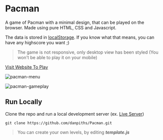 # Pacman

A game of Pacman with a minimal design, that can be played on the browser. Made using pure HTML, CSS and Javascript.

The data is stored in [localStorage](https://developer.mozilla.org/en-US/docs/Web/API/Window/localStorage). If you know what that means, you can have any highscore you want ;)

> The game is not responsive, only desktop view has been styled (You won't be able to play it on your mobile)

[Visit Website To Play](https://danpiths.github.io/Pacman/)

![pacman-menu](https://github.com/danpiths/Pacman/assets/85949566/5d9bbc5f-b167-4a97-bddf-7f5f2483dd3e)

![pacman-gameplay](https://github.com/danpiths/Pacman/assets/85949566/3e030dc3-8c6c-409c-b890-69620a6468bc)

## Run Locally
Clone the repo and run a local development server (ex. [Live Server](https://marketplace.visualstudio.com/items?itemName=ritwickdey.LiveServer))

```shell
git clone https://github.com/danpiths/Pacman.git
```

> You can create your own levels, by editing ***template.js***

